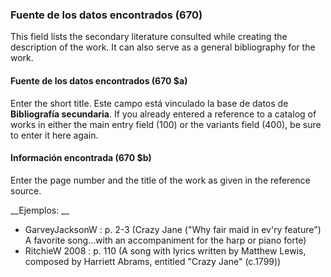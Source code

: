 ### Fuente de los datos encontrados (670)
This field lists the secondary literature consulted while creating the description of the work. It can also serve as a general bibliography for the work.

#### Fuente de los datos encontrados  (670 $a)
Enter the short title. Este campo está vinculado la base de datos de **Bibliografía secundaria**. If you already entered a reference to a catalog of works in either the main entry field (100) or the variants field (400), be sure to enter it here again.

#### Información encontrada (670 $b)
Enter the page number and the title of the work as given in the reference source.

__Ejemplos: __
- GarveyJacksonW : p. 2-3 (Crazy Jane ("Why fair maid in ev'ry feature") A favorite song...with an accompaniment for the harp or piano forte)
- RitchieW 2008 : p. 110 (A song with lyrics written by Matthew Lewis, composed by Harriett Abrams, entitled "Crazy Jane" (c.1799))
